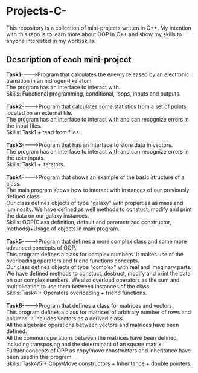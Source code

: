 # Projects-C-
This repository is a collection of mini-projects written in C++.
My intention with this repo is to learn more about OOP in C++ and show my skills to anyone interested in my work/skills.

## Description of each mini-project
**Task1**---->Program that calculates the energy released by an electronic transition in an hidrogen-like atom.<br />
The program has an interface to interact with.<br />
Skills: Functional programming, conditional, loops, inputs and outputs.<br />
<br />
**Task2**---->Program that calculates some statistics from a set of points located on an external file.<br />
The program has an interface to interact with and can recognize errors in the input files.<br />
Skills: Task1 + read from files.<br />
<br />
**Task3**---->Program that has an interface to store data in vectors.<br />
The program has an interface to interact with and can recognize errors in the user inputs.<br />
Skills: Task1 + iterators.<br />
<br />
**Task4**---->Program that shows an example of the basic structure of a class.<br />
The main program shows how to interact with instances of our previously defined class.<br />
Our class defines objects of type "galaxy" with properties as mass and luminosity. We have defined as well methods to constuct, modify and print the data on our galaxy instances.<br />
Skills: OOP(Class definition, default and parametrized constructor, methods)+Usage of objects in main program.<br />
<br />
**Task5**---->Program that defines a more complex class and some more advanced concepts of OOP.<br />
This program defines a class for complex numbers. It makes use of the overloading operators and friend functions concepts.<br />
Our class defines objects of type "complex" with real and imaginary parts. We have defined methods to constuct, destruct, modify and print the data on our complex numbers. We also overload operators as the sum and multiplication to use them between instances of the class.<br />
Skills: Task4 + Operators overloading + friend functions.<br />
<br />
**Task6**---->Program that defines a class for matrices and vectors.<br />
This program defines a class for matrices of arbitrary number of rows and columns. It includes vectors as a derived class.<br />
All the algebraic operations between vectors and matrices have been defined.<br />
All the common operations between the matrices have been defined, including transposing and the determinant of an square matrix.<br />
Furhter concepts of OPP as copy/move constructors and inheritance have been used in this program.<br />
Skills: Task4/5 + Copy/Move constructors + Inheritance + double pointers.<br />
